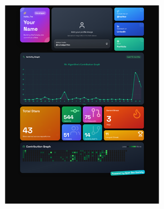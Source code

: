 ![OpenReadme](https://raw.githubusercontent.com/ravixalgorithm/openreadme-images/main/profiles/fad62070c0e0.png?v=121f6859)

